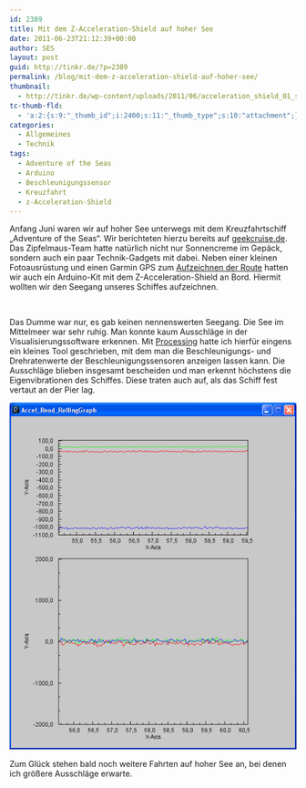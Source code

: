```yaml
---
id: 2389
title: Mit dem Z-Acceleration-Shield auf hoher See
date: 2011-06-23T21:12:39+00:00
author: SES
layout: post
guid: http://tinkr.de/?p=2389
permalink: /blog/mit-dem-z-acceleration-shield-auf-hoher-see/
thumbnail:
  - http://tinkr.de/wp-content/uploads/2011/06/acceleration_shield_01_sml.jpg
tc-thumb-fld:
  - 'a:2:{s:9:"_thumb_id";i:2400;s:11:"_thumb_type";s:10:"attachment";}'
categories:
  - Allgemeines
  - Technik
tags:
  - Adventure of the Seas
  - Arduino
  - Beschleunigungssensor
  - Kreuzfahrt
  - z-Acceleration-Shield
---
```

Anfang Juni waren wir auf hoher See unterwegs mit dem Kreuzfahrtschiff &#8222;Adventure of the Seas&#8220;. Wir berichteten hierzu bereits auf [geekcruise.de](http://geekcruise.de/index.php/2011/06/kreuzfahrt-tagebuch-adventure-of-the-seas-westl-mittelmeer-ab-malaga/).
Das Zipfelmaus-Team hatte natürlich nicht nur Sonnencreme im Gepäck, sondern auch ein paar Technik-Gadgets mit dabei. Neben einer kleinen Fotoausrüstung und einen Garmin GPS zum [Aufzeichnen der Route](http://geekcruise.de/wp-content/uploads/sites/7/2011/06/adventure_of_the_seas_route_sommer_2011_gps_gross.jpg) hatten wir auch ein Arduino-Kit mit dem Z-Acceleration-Shield an Bord. Hiermit wollten wir den Seegang unseres Schiffes aufzeichnen.

<img loading="lazy" src="/assets/2011/06/acceleration_shield_00.jpg" alt="" title="Z-Acceleration-Shield Box"    srcset="/assets/2011/06/acceleration_shield_00.jpg 606w, /assets/2011/06/acceleration_shield_00-240x180.jpg 240w" sizes="(max-width: 606px) 100vw, 606px" />
<img loading="lazy" src="/assets/2011/06/acceleration_shield_01.jpg" alt="" title="Z-Acceleration-Shield Box - geöffnet"    srcset="/assets/2011/06/acceleration_shield_01.jpg 606w, /assets/2011/06/acceleration_shield_01-240x180.jpg 240w" sizes="(max-width: 606px) 100vw, 606px" />

Das Dumme war nur, es gab keinen nennenswerten Seegang. Die See im Mittelmeer war sehr ruhig. Man konnte kaum Ausschläge in der Visualisierungssoftware erkennen. Mit [Processing](http://www.processing.org) hatte ich hierfür eingens ein kleines Tool geschrieben, mit dem man die Beschleunigungs- und Drehratenwerte der Beschleunigungssensoren anzeigen lassen kann. Die Ausschläge blieben insgesamt bescheiden und man erkennt höchstens die Eigenvibrationen des Schiffes. Diese traten auch auf, als das Schiff fest vertaut an der Pier lag.

<img loading="lazy" src="/assets/2011/06/6dof_110605_225136.png" alt="" title="Aufzeichnung von dem Arduino z-Acceleration-Shield während der Kreuzfahrt"    />

Zum Glück stehen bald noch weitere Fahrten auf hoher See an, bei denen ich größere Ausschläge erwarte.
